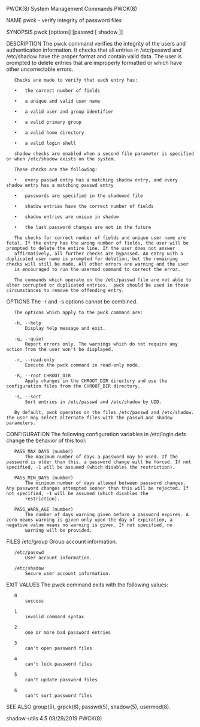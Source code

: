 PWCK(8)                                                                                   System Management Commands                                                                                  PWCK(8)

NAME
       pwck - verify integrity of password files

SYNOPSIS
       pwck [options] [passwd [ shadow ]]

DESCRIPTION
       The pwck command verifies the integrity of the users and authentication information. It checks that all entries in /etc/passwd and /etc/shadow have the proper format and contain valid data. The user
       is prompted to delete entries that are improperly formatted or which have other uncorrectable errors.

       Checks are made to verify that each entry has:

       •   the correct number of fields

       •   a unique and valid user name

       •   a valid user and group identifier

       •   a valid primary group

       •   a valid home directory

       •   a valid login shell

       shadow checks are enabled when a second file parameter is specified or when /etc/shadow exists on the system.

       These checks are the following:

       •   every passwd entry has a matching shadow entry, and every shadow entry has a matching passwd entry

       •   passwords are specified in the shadowed file

       •   shadow entries have the correct number of fields

       •   shadow entries are unique in shadow

       •   the last password changes are not in the future

       The checks for correct number of fields and unique user name are fatal. If the entry has the wrong number of fields, the user will be prompted to delete the entire line. If the user does not answer
       affirmatively, all further checks are bypassed. An entry with a duplicated user name is prompted for deletion, but the remaining checks will still be made. All other errors are warning and the user
       is encouraged to run the usermod command to correct the error.

       The commands which operate on the /etc/passwd file are not able to alter corrupted or duplicated entries.  pwck should be used in those circumstances to remove the offending entry.

OPTIONS
       The -r and -s options cannot be combined.

       The options which apply to the pwck command are:

       -h, --help
           Display help message and exit.

       -q, --quiet
           Report errors only. The warnings which do not require any action from the user won't be displayed.

       -r, --read-only
           Execute the pwck command in read-only mode.

       -R, --root CHROOT_DIR
           Apply changes in the CHROOT_DIR directory and use the configuration files from the CHROOT_DIR directory.

       -s, --sort
           Sort entries in /etc/passwd and /etc/shadow by UID.

       By default, pwck operates on the files /etc/passwd and /etc/shadow. The user may select alternate files with the passwd and shadow parameters.

CONFIGURATION
       The following configuration variables in /etc/login.defs change the behavior of this tool:

       PASS_MAX_DAYS (number)
           The maximum number of days a password may be used. If the password is older than this, a password change will be forced. If not specified, -1 will be assumed (which disables the restriction).

       PASS_MIN_DAYS (number)
           The minimum number of days allowed between password changes. Any password changes attempted sooner than this will be rejected. If not specified, -1 will be assumed (which disables the
           restriction).

       PASS_WARN_AGE (number)
           The number of days warning given before a password expires. A zero means warning is given only upon the day of expiration, a negative value means no warning is given. If not specified, no
           warning will be provided.

FILES
       /etc/group
           Group account information.

       /etc/passwd
           User account information.

       /etc/shadow
           Secure user account information.

EXIT VALUES
       The pwck command exits with the following values:

       0
           success

       1
           invalid command syntax

       2
           one or more bad password entries

       3
           can't open password files

       4
           can't lock password files

       5
           can't update password files

       6
           can't sort password files

SEE ALSO
       group(5), grpck(8), passwd(5), shadow(5), usermod(8).

shadow-utils 4.5                                                                                  08/29/2019                                                                                          PWCK(8)
